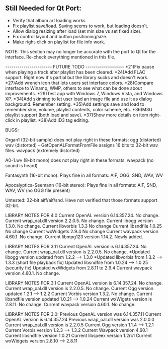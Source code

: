 Still Needed for Qt Port:
-------------------------
- Verify that album art loading works
- Fix playlist save/load. Saving seems to work, but loading doesn't.
- Allow dialog resizing after load (set min size vs set fixed size).
- Fix control layout and button positioning/size.
- Make right-click on playlist for file info work.

NOTE: This section may no longer be accurate with the port to Qt for the interface.
Re-check everything mentioned in this file.

----------------------- FUTURE TODO -------------------
*21)Fix pause when playing a track after playlist has been cleared.
*24)Add FLAC support.  Right now it's partial but the library sucks and doesn't work.
*27)Add wrench icon that lets users set interface colors.
*28)Compare interface to Winamp, WMP, others to see what can be done about improvements.
*29)Test app with Windows 7, Windows Vista, and Windows XP.
*34)Add skinning to let user load an image file and use it as dialog background.  Remember setting.
*35)Add settings save and load to remember skin, volume, playlist contents, color scheme, etc.
*36)M3U playlist support (both load and save).
*37)Show more details on item right-click in playlist.
*38)Add ID3 tag editing.

BUGS:

Organ1 (32-bit sample) does not play right in these formats:
ogg (distorted)
wav (distorted)
    - GetOpenALFormatFromFile assigns 16 bits to 32-bit wav files.
wavpack (extremely distorted)

A0-1.wv (8-bit mono) does not play right in these formats:
wavpack (no sound is heard)

Fantasynth (16-bit mono):
Plays fine in all formats: AIF, OGG, SND, WAV, WV

Apocalyptica-Seemann (16-bit stereo):
Plays fine in all formats: AIF, SND, WAV, WV (no OGG file present)

Untested:
32-bit aiff/aif/snd.  Have not verified that those formats support 32-bit.

LIBRARY NOTES FOR 4.0
Current OpenAL version 6.14.357.24.  No change.
Current wrap_oal.dll version 2.2.0.5.  No change.
Current libogg version 1.3.0.  No change.
Current libvorbis 1.3.3  No change
Current libsndfile 1.0.25  No change
Current wxWidgets 2.9.4  No change
Current wavpack version 4.60.1.  No change.
Current libmpg123 version 1.14.2.  Newly added.

LIBRARY NOTES FOR 3.11
Current OpenAL version is  6.14.357.24.  No change.
Current wrap_oal.dll version is  2.2.0.5.  No change.
*Updated libogg version updated from 1.2.2 --> 1.3.0
*Updated libvorbis from 1.3.2 --> 1.3.3 (short file playback fix)
Updated libsndfile from 1.0.24 --> 1.0.25 (security fix)
Updated wxWidgets from 2.8.11 to 2.9.4
Current wavpack version 4.60.1.  No change.

LIBRARY NOTES FOR 3.1
Current OpenAL version is  6.14.357.24.  No change.
Current wrap_oal.dll version is  2.2.0.5.  No change.
Current Ogg version updated 1.2.1 --> 1.2.2
Current Vorbis version 1.3.2.  No change.
Current libsndfile version updated 1.0.21 --> 1.0.24
Current wxWigets version is 2.8.11.  No change.
Current wavpack version 4.60.1.  No change.

LIBRARY NOTES FOR 3.0:
Previous OpenAL version was 6.14.357.11
Current  OpenAL version is  6.14.357.24
Previous wrap_oal.dll version was 2.0.0.0
Current  wrap_oal.dll version is  2.2.0.5
Current  Ogg    version 1.1.4 --> 1.2.1
Current  Vorbis version 1.2.3 --> 1.3.2
Current  Wavpack version 4.60.1
Current  libsndfile version 1.0.21
Current  libspeex version 1.2rc1
Current  wxWidgets version 2.8.10 --> 2.8.11
